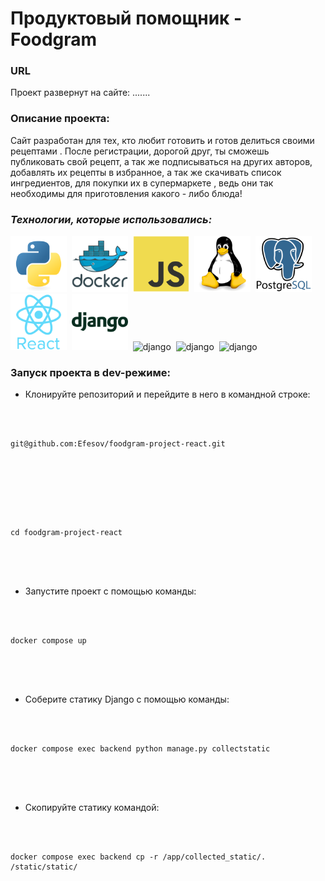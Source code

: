 
  

# Продуктовый помощник - Foodgram

### URL

 
Проект развернут на сайте: .......


### Описание проекта:

  

  

Сайт разработан для тех, кто любит готовить и готов делиться своими рецептами . После регистрации, дорогой друг, ты сможешь публиковать свой рецепт, а так же подписываться на других авторов, добавлять их рецепты в избранное, а так же скачивать список ингредиентов, для покупки их в супермаркете , ведь они так необходимы для приготовления какого - либо блюда!

  

  

### *Технологии, которые использовались:*
<div>
<img  src="https://raw.githubusercontent.com/devicons/devicon/1119b9f84c0290e0f0b38982099a2bd027a48bf1/icons/python/python-original.svg"  title="Python"  alt="Python"  width="90"  height="90"/>&nbsp;
<img  src="https://raw.githubusercontent.com/devicons/devicon/1119b9f84c0290e0f0b38982099a2bd027a48bf1/icons/docker/docker-original-wordmark.svg" title="docker"  alt="django"  width="90"  height="90"/>&nbsp;
<img  src="https://raw.githubusercontent.com/devicons/devicon/1119b9f84c0290e0f0b38982099a2bd027a48bf1/icons/javascript/javascript-original.svg" title="django"  alt="django"  width="90"  height=""/>&nbsp;
<img  src="https://raw.githubusercontent.com/devicons/devicon/1119b9f84c0290e0f0b38982099a2bd027a48bf1/icons/linux/linux-original.svg" title="django"  alt="django"  width="90"  height=""/>&nbsp;
<img  src="https://raw.githubusercontent.com/devicons/devicon/1119b9f84c0290e0f0b38982099a2bd027a48bf1/icons/postgresql/postgresql-original-wordmark.svg"  title="django"  alt="django"  width="90"  height=""/>&nbsp;
<img  src="https://raw.githubusercontent.com/devicons/devicon/1119b9f84c0290e0f0b38982099a2bd027a48bf1/icons/react/react-original-wordmark.svg" title="django"  alt="django"  width="90"  height=""/>&nbsp;
<img  src="https://raw.githubusercontent.com/devicons/devicon/1119b9f84c0290e0f0b38982099a2bd027a48bf1/icons/django/django-plain-wordmark.svg"  title="django"  alt="django"  width="90"  height="90"/>&nbsp;
<img  src="https://www.vectorlogo.zone/logos/gunicorn/gunicorn-ar21.svg"  title="django"  alt="django"  width=""  height="90"/>&nbsp;
<img  src="https://www.vectorlogo.zone/logos/nginx/nginx-ar21.svg"  title="django"  alt="django"  width=""  height="90"/>&nbsp;
<img  src="https://timeweb.com/ru/community/article/0c/0c82a1f92cfa7d43060a88ab5bd73f3d.png"  title="django"  alt="django"  width=""  height="120"/>&nbsp;
</dev>

### Запуск проекта в dev-режиме:

  

  

- Клонируйте репозиторий и перейдите в него в командной строке:

  

  

```

  

git@github.com:Efesov/foodgram-project-react.git

  

  

```

  

  

```

  

cd foodgram-project-react

  

  

```

  

  

- Запустите проект с помощью команды:

  

  

```

  

docker compose up

  

  

```

  

  

- Соберите статику Django с помощью команды:

  

  

```

  

docker compose exec backend python manage.py collectstatic

  

  

```

  

  

- Скопируйте статику командой:

  

  

```

  

docker compose exec backend cp -r /app/collected_static/. /static/static/